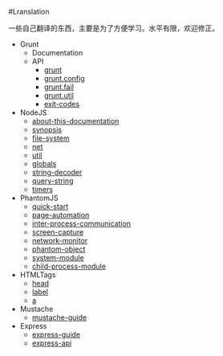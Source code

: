 #Lranslation

一些自己翻译的东西，主要是为了方便学习。水平有限，欢迎修正。

* Grunt
    * Documentation
    * API
        * [grunt](https://github.com/poppinlp/Lranslation/blob/master/grunt/api/grunt.md)
        * [grunt.config](https://github.com/poppinlp/Lranslation/blob/master/grunt/api/grunt.config.md)
        * [grunt.fail](https://github.com/poppinlp/Lranslation/blob/master/grunt/api/grunt.fail.md)
        * [grunt.util](https://github.com/poppinlp/Lranslation/blob/master/grunt/api/grunt.util.md)
        * [exit-codes](https://github.com/poppinlp/Lranslation/blob/master/grunt/api/exit-codes.md)
* NodeJS
    * [about-this-documentation](https://github.com/poppinlp/Lranslation/blob/master/nodejs/about-this-documentation.md)
    * [synopsis](https://github.com/poppinlp/Lranslation/blob/master/nodejs/synopsis.md)
    * [file-system](https://github.com/poppinlp/Lranslation/blob/master/nodejs/file-system.md)
    * [net](https://github.com/poppinlp/Lranslation/blob/master/nodejs/net.md)
    * [util](https://github.com/poppinlp/Lranslation/blob/master/nodejs/util.md)
    * [globals](https://github.com/poppinlp/Lranslation/blob/master/nodejs/globals.md)
    * [string-decoder](https://github.com/poppinlp/Lranslation/blob/master/nodejs/string-decoder.md)
    * [query-string](https://github.com/poppinlp/Lranslation/blob/master/nodejs/query-string.md)
    * [timers](https://github.com/poppinlp/Lranslation/blob/master/nodejs/timers.md)
* PhantomJS
    * [quick-start](https://github.com/poppinlp/Lranslation/blob/master/phantomJS/quick-start.md)
    * [page-automation](https://github.com/poppinlp/Lranslation/edit/master/phantomJS/page-automation.md)
    * [inter-process-communication](https://github.com/poppinlp/Lranslation/edit/master/phantomJS/inter-process-communication.md)
    * [screen-capture](https://github.com/poppinlp/Lranslation/edit/master/phantomJS/screen-capture.md)
    * [network-monitor](https://github.com/poppinlp/Lranslation/edit/master/phantomJS/network-monitor.md)
    * [phantom-object](https://github.com/poppinlp/Lranslation/edit/master/phantomJS/phantom-object.md)
    * [system-module](https://github.com/poppinlp/Lranslation/edit/master/phantomJS/system.md)
    * [child-process-module](https://github.com/poppinlp/Lranslation/edit/master/phantomJS/child-process.md)
* HTMLTags
    * [head](https://github.com/poppinlp/Lranslation/blob/master/HTMLTags/head.md)
    * [label](https://github.com/poppinlp/Lranslation/blob/master/HTMLTags/label.md)
    * [a](https://github.com/poppinlp/Lranslation/blob/master/HTMLTags/a.md)
* Mustache
    * [mustache-guide](https://github.com/poppinlp/Lranslation/blob/master/mustache/mustache-guide.md)
* Express
    * [express-guide](https://github.com/poppinlp/Lranslation/blob/master/express/express-guide.md)
    * [express-api](https://github.com/poppinlp/Lranslation/blob/master/express/express-api.md)
